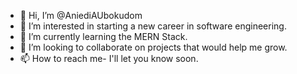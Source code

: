 - 👋 Hi, I’m @AniediAUbokudom
- 👀 I’m interested in starting a new career in software engineering.
- 🌱 I’m currently learning the MERN Stack.
- 💞️ I’m looking to collaborate on projects that would help me grow.
- 📫 How to reach me- I'll let you know soon.

<!---
AniediAUbokudom/AniediAUbokudom is a ✨ special ✨ repository because its `README.md` (this file) appears on your GitHub profile.
You can click the Preview link to take a look at your changes.
--->
